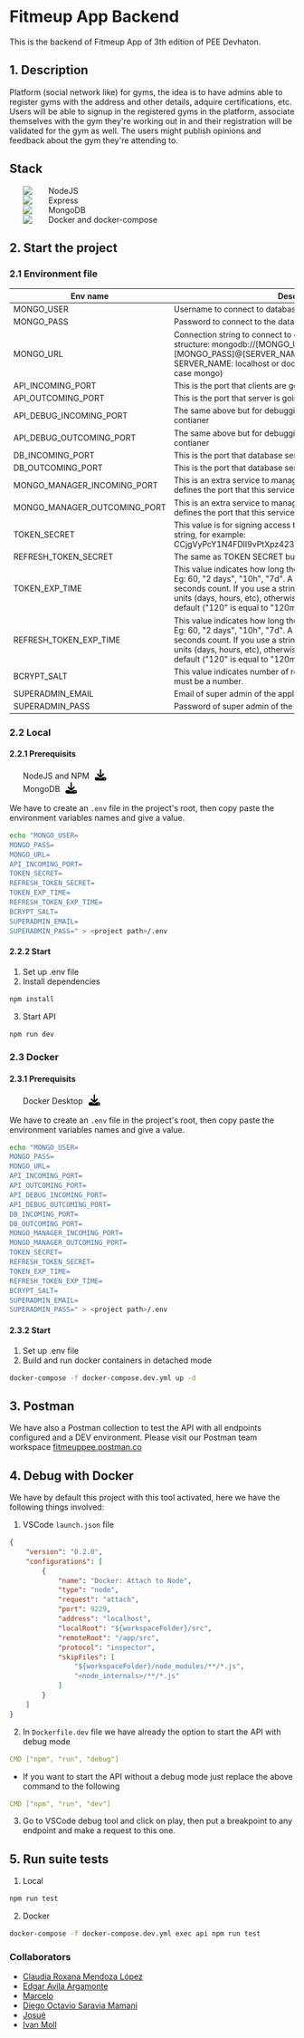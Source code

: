 # Fitmeup App Backend

This is the backend of Fitmeup App of 3th edition of PEE Devhaton.

## 1. Description

Platform (social network like) for gyms, the idea is to have admins able to
register gyms with the address and other details, adquire certifications, etc.
Users will be able to signup in the registered gyms in the platform, associate
themselves with the gym they're working out in and their registration will be
validated for the gym as well. The users might publish opinions and feedback
about the gym they're attending to.

## Stack
<ul>
    <li style="display:flex;align-items:center;gap:15px;list-style:none;">
        <img width="30" src="https://cdn.jsdelivr.net/gh/devicons/devicon/icons/nodejs/nodejs-original.svg" />
        <span>NodeJS</span>
    </li>
    <li style="display: flex;align-items:center;gap:15px;list-style:none;">
        <img width="30" src="https://cdn.jsdelivr.net/gh/devicons/devicon/icons/express/express-original.svg" />
        <span>Express</span>
    </li>
    <li style="display:flex;align-items:center;gap:15px;list-style:none;">
        <img width="30" src="https://cdn.jsdelivr.net/gh/devicons/devicon/icons/mongodb/mongodb-original.svg" />
        <span>MongoDB</span>
    </li>
    <li style="display:flex;align-items:center;gap:15px;list-style:none;">
        <img width="30" src="https://cdn.jsdelivr.net/gh/devicons/devicon/icons/docker/docker-original.svg" />
        <span>Docker and docker-compose</span>
    </li>
</ul>

## 2. Start the project
### 2.1 Environment file

<table>
    <thead>
        <tr>
            <th>Env name</th>
            <th>Description</th>
        </tr>
    </thead>
    <tbody>
        <tr>
            <td>MONGO_USER</td>
            <td>Username to connect to database</td>
        </tr>
        <tr>
            <td>MONGO_PASS</td>
            <td>Password to connect to the database</td>
        </tr>
        <tr>
            <td>MONGO_URL</td>
            <td>Connection string to connect to database. It must follow this structure: mongodb://[MONGO_USER]:[MONGO_PASS]@[SERVER_NAME]:[DB_INCOMING_PORT], SERVER_NAME: localhost or docker-compose service name (in our case mongo)</td>
        </tr>
        <tr>
            <td>API_INCOMING_PORT</td>
            <td>This is the port that clients are going to send requests</td>
        </tr>
        <tr>
            <td>API_OUTCOMING_PORT</td>
            <td>This is the port that server is going to give responses</td>
        </tr>
        <tr>
            <td>API_DEBUG_INCOMING_PORT</td>
            <td>The same above but for debugging purposes inside docker contianer</td>
        </tr>
        <tr>
            <td>API_DEBUG_OUTCOMING_PORT</td>
            <td>The same above but for debugging purposes inside docker contianer</td>
        </tr>
        <tr>
            <td>DB_INCOMING_PORT</td>
            <td>This is the port that database service will listen for new requests</td>
        </tr>
        <tr>
            <td>DB_OUTCOMING_PORT</td>
            <td>This is the port that database service will respond the requests</td>
        </tr>
        <tr>
            <td>MONGO_MANAGER_INCOMING_PORT</td>
            <td>This is an extra service to manage database via interface, this value defines the port that this service is going to recieve the requests</td>
        </tr>
        <tr>
            <td>MONGO_MANAGER_OUTCOMING_PORT</td>
            <td>This is an extra service to manage database via interface, this value defines the port that this service is going to respond the requests</td>
        </tr>
        <tr>
            <td>TOKEN_SECRET</td>
            <td>This value is for signing access tokens, it must be an alphanumeric string, for example: CCjgVyPcY1N4FDlI9vPtXpz4234OOMBp5UNUyogciNJQjMIM26Td</td>
        </tr>
        <tr>
            <td>REFRESH_TOKEN_SECRET</td>
            <td>The same as TOKEN SECRET but for signing refresh tokens</td>
        </tr>
        <tr>
            <td>TOKEN_EXP_TIME</td>
            <td>This value indicates how long the access token is going to be valid. Eg: 60, "2 days", "10h", "7d". A numeric value is interpreted as a seconds count. If you use a string be sure you provide the time units (days, hours, etc), otherwise milliseconds unit is used by default ("120" is equal to "120ms"). </td>
        </tr>
        <tr>
            <td>REFRESH_TOKEN_EXP_TIME</td>
            <td>This value indicates how long the refresh token is going to be valid. Eg: 60, "2 days", "10h", "7d". A numeric value is interpreted as a seconds count. If you use a string be sure you provide the time units (days, hours, etc), otherwise milliseconds unit is used by default ("120" is equal to "120ms").</td>
        </tr>
        <tr>
            <td>BCRYPT_SALT</td>
            <td>This value indicates number of rounds to generate the password, it must be a number.</td>
        </tr>
        <tr>
            <td>SUPERADMIN_EMAIL</td>
            <td>Email of super admin of the application</td>
        </tr>
        <tr>
            <td>SUPERADMIN_PASS</td>
            <td>Password of super admin of the application</td>
        </tr>
    </tbody>
</table>

### 2.2 Local

#### 2.2.1 Prerequisits

<ul style="list-style:none;">
    <li style="display:flex;align-items:center;gap:10px;">
        <span>NodeJS and NPM</span>
        <a href="https://nodejs.org/en/download/">
            <img src="./doc/img/download-icon.svg" alt="Download icon" width="20" heigth="20" />
        </a>
    </li>
    <li style="display:flex;align-items:center;gap:10px;">
        <span>MongoDB</span>
        <a href="https://www.mongodb.com/try/download/community">
            <img src="./doc/img/download-icon.svg" alt="Download icon" width="20" heigth="20" />
        </a>
    </li>
</ul>

We have to create an `.env` file in the project's root, then copy paste the
environment variables names and give a value.

```sh
echo "MONGO_USER=
MONGO_PASS=
MONGO_URL=
API_INCOMING_PORT=
TOKEN_SECRET=
REFRESH_TOKEN_SECRET=
TOKEN_EXP_TIME=
REFRESH_TOKEN_EXP_TIME=
BCRYPT_SALT=
SUPERADMIN_EMAIL=
SUPERADMIN_PASS=" > <project path>/.env
```
#### 2.2.2 Start
1. Set up .env file
2. Install dependencies
```sh
npm install
```
3. Start API
```sh
npm run dev
```
### 2.3 Docker
#### 2.3.1 Prerequisits
<ul style="list-style:none;">
    <li style="display:flex;align-items:center;gap:10px;">
        <span>Docker Desktop</span>
        <a href="https://www.docker.com/products/docker-desktop/">
            <img src="./doc/img/download-icon.svg" alt="Download icon" width="20" heigth="20" />
        </a>
    </li>
</ul>

We have to create an `.env` file in the project's root, then copy paste the
environment variables names and give a value.

```sh
echo "MONGO_USER=
MONGO_PASS=
MONGO_URL=
API_INCOMING_PORT=
API_OUTCOMING_PORT=
API_DEBUG_INCOMING_PORT=
API_DEBUG_OUTCOMING_PORT=
DB_INCOMING_PORT=
DB_OUTCOMING_PORT=
MONGO_MANAGER_INCOMING_PORT=
MONGO_MANAGER_OUTCOMING_PORT=
TOKEN_SECRET=
REFRESH_TOKEN_SECRET=
TOKEN_EXP_TIME=
REFRESH_TOKEN_EXP_TIME=
BCRYPT_SALT=
SUPERADMIN_EMAIL=
SUPERADMIN_PASS=" > <project path>/.env
```
#### 2.3.2 Start
1. Set up .env file
2. Build and run docker containers in detached mode
```sh
docker-compose -f docker-compose.dev.yml up -d
```
## 3. Postman
We have also a Postman collection to test the API with all endpoints configured and a DEV environment.
Please visit our Postman team workspace [fitmeuppee.postman.co](https://fitmeuppee.postman.co)
## 4. Debug with Docker
We have by default this project with this tool activated, here we have the following things involved:
1. VSCode `launch.json` file
```json
{
    "version": "0.2.0",
    "configurations": [
        {
            "name": "Docker: Attach to Node",
            "type": "node",
            "request": "attach",
            "port": 9229,
            "address": "localhost",
            "localRoot": "${workspaceFolder}/src",
            "remoteRoot": "/app/src",
            "protocol": "inspector",
            "skipFiles": [
                "${workspaceFolder}/node_modules/**/*.js",
                "<node_internals>/**/*.js"
            ]
        }
    ]
}
```
2. In `Dockerfile.dev` file we have already the option to start the API with debug mode
```yml
CMD ["npm", "run", "debug"]
```
* If you want to start the API without a debug mode just replace the above command to the following
```yml
CMD ["npm", "run", "dev"]
```
3. Go to VSCode debug tool and click on play, then put a breakpoint to any endpoint and make a request to this one.
## 5. Run suite tests
1. Local
```sh
npm run test
```
2. Docker
```sh
docker-compose -f docker-compose.dev.yml exec api npm run test
```
### Collaborators

- [Claudia Roxana Mendoza López](https://github.com/claudia17018)
- [Edgar Avila Argamonte](https://github.com/Edgar-Avila)
- [Marcelo](https://github.com/marcelowebdesigner)
- [Diego Octavio Saravia Mamani](https://github.com/diegosaraviamamani)
- [Josué](https://github.com/fjota)
- [Ivan Moll](https://github.com/imollm)

